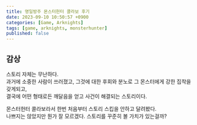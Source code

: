 ```yaml
---
title: 명일방주 몬스터헌터 콜라보 후기
date: 2023-09-10 10:50:57 +0900
categories: [Game, Arknights]
tags: [game, arknights, monsterhunter]     
published: false
---
```



## 감상

스토리 자체는 무난하다.  
과거에 소중한 사람이 쓰러졌고, 그것에 대한 후회와 분노로 그 몬스터에게 강한 집착을 갖게되고,  
결국에 어떤 형태로든 깨달음을 얻고 사건이 해결되는 스토리이다.  

몬스터헌터 콜라보라서 한번 처음부터 스토리 스킵을 안하고 달려봤다.  
나쁘지는 않았지만 뭔가 잘 모르겠다. 
스토리를 꾸준히 볼 가치가 있는걸까? 
